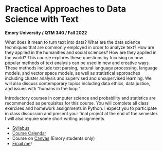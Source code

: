 # Practical Approaches to Data Science with Text
**Emory University / QTM 340 / Fall 2022**

What does it mean to turn text into data? What are the data science techniques that are commonly employed in order to analyze text? How are they applied in the humanities and social sciences? How are they applied in the world? This course explores these questions by focusing on how popular methods of text analysis can be used in new and creative ways. These methods include text parsing, natural language processing, language models, and vector space models, as well as statistical approaches including cluster analysis and supervised and unsupervised learning. We will also discuss contemporary topics including data ethics, data justice, and issues with “humans in the loop.” 

Introductory courses in computer science and probability and statistics are recommended as perquisites for this course. You will complete all class exercises and homework assignments in Python. I expect you to participate in class discussion and present your final project at the end of the semester. I will also require some short writing assignments. 

- [Syllabus](docs/QTM340-Fall2022.pdf)
- [Course Calendar](docs/schedule.md)
- Course on [Canvas](https://canvas.emory.edu/courses/107474) (Emory students only)
- [Email me](mailto:lauren.klein@emory.edu)!
